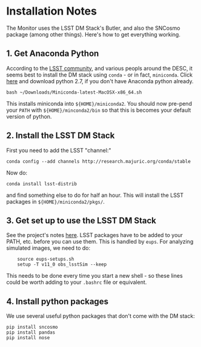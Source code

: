 # Installation Notes

The Monitor uses the LSST DM Stack's Butler, and also the SNCosmo package (among other things). Here's how to get everything working.

## 1. Get Anaconda Python

According to the [LSST community](https://community.lsst.org/t/up-and-running-with-sims-maf-contrib/383), and
various peopls around the DESC, it seems best to install the DM stack using `conda` - or in fact, `miniconda`.
Click [here](http://conda.pydata.org/miniconda.html) and download python 2.7, if you don't have Anaconda python already.
```
bash ~/Downloads/Miniconda-latest-MacOSX-x86_64.sh
```
This installs miniconda into `${HOME}/miniconda2`. You should now pre-pend your `PATH` with `${HOME}/minconda2/bin` so that
this is becomes your default version of python.

## 2. Install the LSST DM Stack

First you need to add the LSST "channel:"
```
conda config --add channels http://research.majuric.org/conda/stable
```
Now do:
```
conda install lsst-distrib
```
and find something else to do for half an hour. This will install the LSST packages in `${HOME}/miniconda2/pkgs/`.

## 3. Get set up to use the LSST DM Stack

See the project's notes [here](https://confluence.lsstcorp.org/display/LSWUG/Using+the+LSST+Stack).
LSST packages have to be added to your PATH, etc. before you can use them. This is handled by `eups`.
For analyzing simulated images, we need to do:
```
    source eups-setups.sh
    setup -T v11_0 obs_lsstSim --keep
```
This needs to be done every time you start a new shell - so these lines could be worth adding to your `.bashrc` file or equivalent.

## 4. Install python packages

We use several useful python packages that don't come with the DM stack:
```
pip install sncosmo
pip install pandas
pip install nose
```
